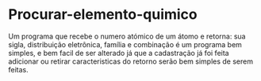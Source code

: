 # Procurar-elemento-quimico
Um programa que recebe o numero atómico de um átomo e retorna: sua sigla, distribuição eletrônica, família e combinação
é um programa bem simples, e bem facil de ser alterado já que a cadastração já foi feita adicionar ou retirar caracteristicas do retorno
serão bem simples de serem feitas.
